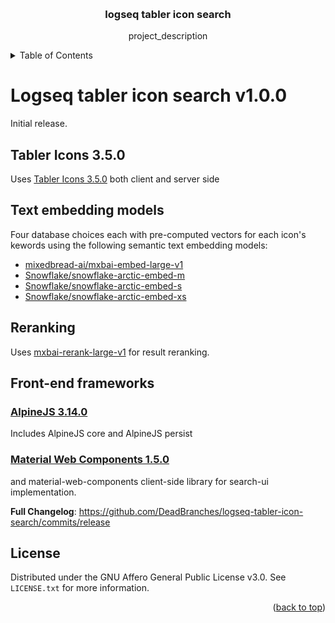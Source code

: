 <!-- Improved compatibility of back to top link: See: https://github.com/othneildrew/Best-README-Template/pull/73 -->
<a name="readme-top"></a>
<!--
*** Thanks for checking out the Best-README-Template. If you have a suggestion
*** that would make this better, please fork the repo and create a pull request
*** or simply open an issue with the tag "enhancement".
*** Don't forget to give the project a star!
*** Thanks again! Now go create something AMAZING! :D
-->


<!--
*** I'm using markdown "reference style" links for readability.
*** Reference links are enclosed in brackets [ ] instead of parentheses ( ).
*** See the bottom of this document for the declaration of the reference variables
*** for contributors-url, forks-url, etc. This is an optional, concise syntax you may use.
*** https://www.markdownguide.org/basic-syntax/#reference-style-links
-->



<!-- PROJECT LOGO -->
<br />
<div align="center">

<h3 align="center">logseq tabler icon search</h3>

  <p align="center">
    project_description
  </p>
</div>


<!-- TABLE OF CONTENTS -->
<details>
  <summary>Table of Contents</summary>
  <ol>
    <li>
      <a href="#about-the-project">About The Project</a>
    </li>
    <li>
      <a href="#getting-started">Getting Started</a>
      <ul>
        <li><a href="#prerequisites">Prerequisites</a></li>
        <li><a href="#installation">Installation</a></li>
      </ul>
    </li>
    <li><a href="#usage">Usage</a></li>
    <li><a href="#roadmap">Roadmap</a></li>
    <li><a href="#license">License</a></li>
  </ol>
</details>



# Logseq tabler icon search v1.0.0
Initial release.

## Tabler Icons 3.5.0
Uses [Tabler Icons 3.5.0](https://github.com/tabler/tabler-icons) both client and server side

## Text embedding models
Four database choices each with pre-computed vectors for each icon's kewords using the following semantic text embedding models:
- [mixedbread-ai/mxbai-embed-large-v1](https://huggingface.co/mixedbread-ai/mxbai-embed-large-v1)
- [Snowflake/snowflake-arctic-embed-m](https://huggingface.co/Snowflake/snowflake-arctic-embed-m)
- [Snowflake/snowflake-arctic-embed-s](https://huggingface.co/Snowflake/snowflake-arctic-embed-s)
- [Snowflake/snowflake-arctic-embed-xs](https://huggingface.co/Snowflake/snowflake-arctic-embed-xs)

## Reranking
Uses [mxbai-rerank-large-v1](https://huggingface.co/mixedbread-ai/mxbai-rerank-large-v1) for result reranking.

## Front-end frameworks
### [AlpineJS 3.14.0](https://github.com/alpinejs/alpine/releases/tag/v3.14.0)
Includes AlpineJS core and AlpineJS persist
### [Material Web Components 1.5.0](https://github.com/material-components/material-web/releases/tag/v1.5.0)
and material-web-components client-side library for search-ui implementation.

**Full Changelog**: https://github.com/DeadBranches/logseq-tabler-icon-search/commits/release


<!-- LICENSE -->
## License

Distributed under the GNU Affero General Public License v3.0. See `LICENSE.txt` for more information.

<p align="right">(<a href="#readme-top">back to top</a>)</p>
